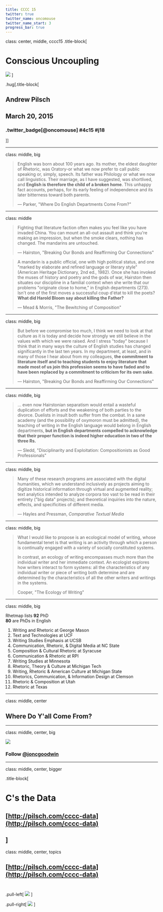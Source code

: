```yaml
---
title: CCCC 15
twitter: true
twitter_name: oncomouse
twitter_name_start: 3
progress_bar: true
---
```

class: center, middle, cccc15
.title-block[
# Conscious Uncoupling

![](../images/cccc15/paltrow-martin-split.jpg)
]

.hug[.title-block[
## Andrew Pilsch
## March 20, 2015
### .twitter_badge[@oncomouse] #4c15 #j18
]]

---
class: middle, big

> English was born about 100 years ago. Its mother, the eldest daughter of Rhetoric, was Oratory-or what we now prefer to call public speaking or, simply, speech. Its father was Philology or what we now call linguistics. Their marriage, as I have suggested, was shortlived, and **English is therefore the child of a broken home**. This unhappy fact accounts, perhaps, for its early feeling of independence and its later bitterness toward both parents. 
>
> — Parker, "Where Do English Departments Come From?"
---
class: middle
> Fighting that literature faction often makes you feel like you have invaded China. You can mount an all-out assault and think you're making an impression, but when the smoke clears, nothing has changed. The mandarins are untouched.
>
> — Hairston, "Breaking Our Bonds and Reaffirming Our Connections"

> A mandarin is a public official, one with high political status, and one "marked by elaborate and refined language or literary style" (American Heritage Dictionary, 2nd ed., 1982). Once she has invoked the muses of history and poetry and the gods of war, Hairston then situates our discipline in a familial context when she write that our problems "originate close to home," in English departments (273). Isn't one of the first moves a successful coup d'état to kill the poets? **What did Harold Bloom say about killing the Father?**
>
> — Mead &  Morris, "The Bewitching of Composition"
---
class: middle, big

> But before we compromise too much, I think we need to look at that culture as it is today and decide  how strongly we still believe in the values with which we were raised. And I stress "today" because I think that in many ways the culture of English studies has changed significantly in the last ten years. In my department, at least, and in many of those I hear about from my colleagues, **the commitment to literature itself and to teaching students to enjoy literature that made most of us join this profession seems to have faded and to have been replaced by a commitment to criticism for its own sake**.
>
> — Hairston, "Breaking Our Bonds and Reaffirming Our Connections"

---
class: middle, big

> ... even now Hairstonian separatism would entail a wasteful duplication of efforts and the weakening of both parties to the divorce. Duelists in insult both suffer from the combat. In a sane academy (and the possibility of oxymoron must be admitted), the teaching of writing in the English language would belong in English departments, **but in English departments compelled to acknowledge that their proper function is indeed higher education in two of the three Rs.**
>
> — Sledd, "Disciplinarity and Exploitation: Compositionists as Good Professionals"

---
class: middle, big

> Many of these research programs are associated with the digital humanities, which we understand inclusively as projects aiming to digitize historical information through virtual and augmented reality; text analytics intended to analyze corpora too vast to be read in their entirety ("big data" projects); and theoretical inquiries into the nature, effects, and specificities of different media.
>
> — Hayles and Pressman, *Comparative Textual Media*
---
class: middle, big

> What I would like to propose is an ecological model of writing, whose fundamental tenet is that writing is an activity through which a person is continually engaged with a variety of socially constituted systems.
>
> In contrast, an ecology of writing encompasses much more than the individual writer and her immediate context. An ecologist explores how writers interact to form systems: all the characteristics of any individual writer or piece of writing both determine and are determined by the characteristics of all the other writers and writings in the systems.
>
> Cooper, "The Ecology of Writing"

---
class: middle, big

<p class="center">
	Rhetmap lists <strong>92</strong> PhD<br>
	<strong>80</strong> are PhDs in English
</p>

1. Writing and Rhetoric at George Mason
1. Text and Technologies at UCF
1. Writing Studies Emphasis at UCSB
1. Communication, Rhetoric, & Digital Media at NC State
1. Composition & Cultural Rhetoric at Syracuse
1. Communication & Rhetoric at RPI
1. Writing Studies at Minnesota
1. Rhetoric, Theory & Culture at Michigan Tech
1. Writing, Rhetoric & American Culture at Michigan State
1. Rhetorics, Communication, & Information Design at Clemson
1. Rhetoric & Composition at Utah
1. Rhetoric at Texas

---
class: middle, center

## Where Do Y'all Come From?

---
class: middle, center, big

![](https://pbs.twimg.com/media/B_IBqh0VAAA9SY2.png:large)

### Follow [@joncgoodwin](https://twitter.com/joncgoodwin/)
---
class: middle, center, bigger

.title-block[
# C's the Data
## [http://pilsch.com/cccc-data](http://pilsch.com/cccc-data)
]
---
class: middle, center, topics

## [http://pilsch.com/cccc-data](http://pilsch.com/cccc-data) <br><br>

.pull-left[
![](../images/cccc15/topic1.png)
]

.pull-right[
![](../images/cccc15/topic3.png)
]